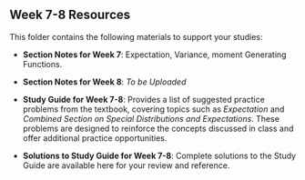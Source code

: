 ## Week 7-8 Resources  

This folder contains the following materials to support your studies:  

- **Section Notes for Week 7**: Expectation, Variance, moment Generating Functions. 

- **Section Notes for Week 8**: *To be Uploaded*

- **Study Guide for Week 7-8**: Provides a list of suggested practice problems from the textbook, covering topics such as *Expectation* and *Combined Section on Special Distributions and Expectations*. These problems are designed to reinforce the concepts discussed in class and offer additional practice opportunities.  

- **Solutions to Study Guide for Week 7-8**: Complete solutions to the Study Guide are available here for your review and reference.  

